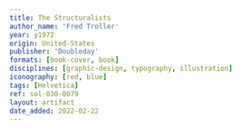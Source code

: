 ```yaml
---
title: The Structuralists
author_name: 'Fred Troller'
year: y1972
origin: United-States
publisher: 'Doubleday'
formats: [book-cover, book]
disciplines: [graphic-design, typography, illustration]
iconography: [red, blue]
tags: [Helvetica]
ref: sol-030-0079
layout: artifact
date_added: 2022-02-22
---
```

